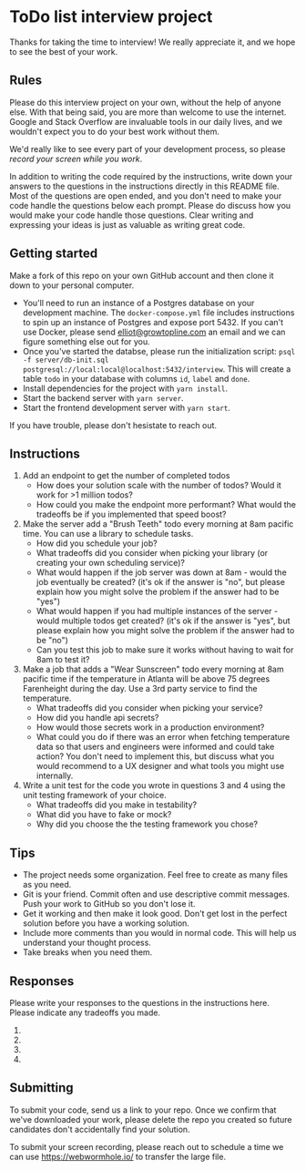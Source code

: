 # ToDo list interview project

Thanks for taking the time to interview! We really appreciate it, and we hope to see the best of your work.

## Rules

Please do this interview project on your own, without the help of anyone else.
With that being said, you are more than welcome to use the internet.
Google and Stack Overflow are invaluable tools in our daily lives, and we wouldn't expect you to do your best work without them.

We'd really like to see every part of your development process, so please _record your screen while you work_.

In addition to writing the code required by the instructions, write down your answers to the questions in the instructions directly in this README file.
Most of the questions are open ended, and you don't need to make your code handle the questions below each prompt.
Please do discuss how you would make your code handle those questions.
Clear writing and expressing your ideas is just as valuable as writing great code.

## Getting started

Make a fork of this repo on your own GitHub account and then clone it down to your personal computer.

- You'll need to run an instance of a Postgres database on your development machine.
  The `docker-compose.yml` file includes instructions to spin up an instance of Postgres and expose port 5432.
  If you can't use Docker, please send elliot@growtopline.com an email and we can figure something else out for you.
- Once you've started the databse, please run the initialization script:
  `psql -f server/db-init.sql postgresql://local:local@localhost:5432/interview`.
  This will create a table `todo` in your database with columns `id`, `label` and `done`.
- Install dependencies for the project with `yarn install`.
- Start the backend server with `yarn server`.
- Start the frontend development server with `yarn start`.

If you have trouble, please don't hesistate to reach out.

## Instructions

1. Add an endpoint to get the number of completed todos
   - How does your solution scale with the number of todos? Would it work for >1 million todos?
   - How could you make the endpoint more performant? What would the tradeoffs be if you implemented that speed boost?
2. Make the server add a "Brush Teeth" todo every morning at 8am pacific time. You can use a library to schedule tasks.
   - How did you schedule your job?
   - What tradeoffs did you consider when picking your library (or creating your own scheduling service)?
   - What would happen if the job server was down at 8am - would the job eventually be created? (it's ok if the answer is "no", but please explain how you might solve the problem if the answer had to be "yes")
   - What would happen if you had multiple instances of the server - would multiple todos get created? (it's ok if the answer is "yes", but please explain how you might solve the problem if the answer had to be "no")
   - Can you test this job to make sure it works without having to wait for 8am to test it?
3. Make a job that adds a "Wear Sunscreen" todo every morning at 8am pacific time if the temperature in Atlanta will be above 75 degrees Farenheight during the day. Use a 3rd party service to find the temperature.
   - What tradeoffs did you consider when picking your service?
   - How did you handle api secrets?
   - How would those secrets work in a production environment?
   - What could you do if there was an error when fetching temperature data so that users and engineers were informed and could take action? You don't need to implement this, but discuss what you would recommend to a UX designer and what tools you might use internally.
4. Write a unit test for the code you wrote in questions 3 and 4 using the unit testing framework of your choice.
   - What tradeoffs did you make in testability?
   - What did you have to fake or mock?
   - Why did you choose the the testing framework you chose?

## Tips

- The project needs some organization. Feel free to create as many files as you need.
- Git is your friend. Commit often and use descriptive commit messages. Push your work to GitHub so you don't lose it.
- Get it working and then make it look good. Don't get lost in the perfect solution before you have a working solution.
- Include more comments than you would in normal code. This will help us understand your thought process.
- Take breaks when you need them.

## Responses

Please write your responses to the questions in the instructions here. Please indicate any tradeoffs you made.

1.
2.
3.
4.

## Submitting

To submit your code, send us a link to your repo.
Once we confirm that we've downloaded your work, please delete the repo you created so future candidates don't accidentally find your solution.

To submit your screen recording, please reach out to schedule a time we can use https://webwormhole.io/ to transfer the large file.
